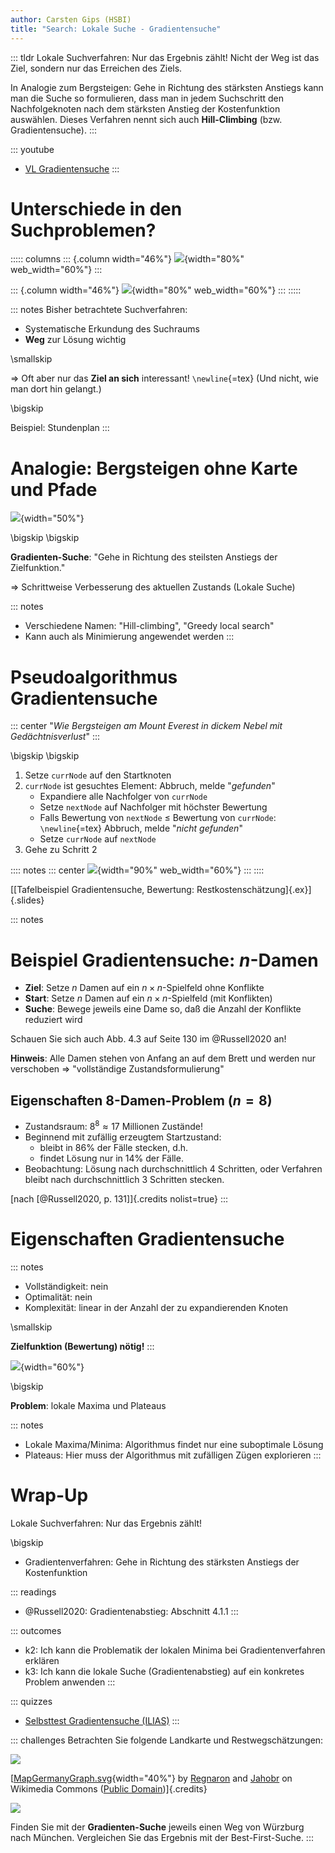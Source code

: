 ```yaml
---
author: Carsten Gips (HSBI)
title: "Search: Lokale Suche - Gradientensuche"
---
```


::: tldr
Lokale Suchverfahren: Nur das Ergebnis zählt! Nicht der Weg ist das Ziel, sondern
nur das Erreichen des Ziels.

In Analogie zum Bergsteigen: Gehe in Richtung des stärksten Anstiegs kann man die
Suche so formulieren, dass man in jedem Suchschritt den Nachfolgeknoten nach dem
stärksten Anstieg der Kostenfunktion auswählen. Dieses Verfahren nennt sich auch
**Hill-Climbing** (bzw. Gradientensuche).
:::

::: youtube
-   [VL Gradientensuche](https://youtu.be/TcTF9xdW3WU)
:::

# Unterschiede in den Suchproblemen?

::::: columns
::: {.column width="46%"}
![](images/graph.png){width="80%" web_width="60%"}
:::

::: {.column width="46%"}
![](images/screenshot_stundenplan.png){width="80%" web_width="60%"}
:::
:::::

::: notes
Bisher betrachtete Suchverfahren:

-   Systematische Erkundung des Suchraums
-   **Weg** zur Lösung wichtig

\smallskip

=\> Oft aber nur das **Ziel an sich** interessant! `\newline`{=tex} (Und nicht, wie
man dort hin gelangt.)

\bigskip

Beispiel: Stundenplan
:::

# Analogie: Bergsteigen ohne Karte und Pfade

![](images/hill-climbing.png){width="50%"}

\bigskip
\bigskip

**Gradienten-Suche**: "Gehe in Richtung des steilsten Anstiegs der Zielfunktion."

=\> Schrittweise Verbesserung des aktuellen Zustands (Lokale Suche)

::: notes
-   Verschiedene Namen: "Hill-climbing", "Greedy local search"
-   Kann auch als Minimierung angewendet werden
:::

# Pseudoalgorithmus Gradientensuche

::: center
"*Wie Bergsteigen am Mount Everest in dickem Nebel mit Gedächtnisverlust*"
:::

\bigskip
\bigskip

1.  Setze `currNode` auf den Startknoten
2.  `currNode` ist gesuchtes Element: Abbruch, melde "*gefunden*"
    -   Expandiere alle Nachfolger von `currNode`
    -   Setze `nextNode` auf Nachfolger mit höchster Bewertung
    -   Falls Bewertung von `nextNode` $\leq$ Bewertung von `currNode`:
        `\newline`{=tex} Abbruch, melde "*nicht gefunden*"
    -   Setze `currNode` auf `nextNode`
3.  Gehe zu Schritt 2

:::: notes
::: center
![](images/tafelbeispiel.png){width="90%" web_width="60%"}
:::
::::

[[Tafelbeispiel Gradientensuche, Bewertung: Restkostenschätzung]{.ex}]{.slides}

::: notes
# Beispiel Gradientensuche: $n$-Damen

-   **Ziel**: Setze $n$ Damen auf ein $n \times n$-Spielfeld ohne Konflikte
-   **Start**: Setze $n$ Damen auf ein $n \times n$-Spielfeld (mit Konflikten)
-   **Suche**: Bewege jeweils eine Dame so, daß die Anzahl der Konflikte reduziert
    wird

Schauen Sie sich auch Abb. 4.3 auf Seite 130 im @Russell2020 an!

**Hinweis**: Alle Damen stehen von Anfang an auf dem Brett und werden nur verschoben
=\> "vollständige Zustandsformulierung"

## Eigenschaften 8-Damen-Problem ($n=8$)

-   Zustandsraum: $8^8 \approx 17$ Millionen Zustände!
-   Beginnend mit zufällig erzeugtem Startzustand:
    -   bleibt in 86% der Fälle stecken, d.h.
    -   findet Lösung nur in 14% der Fälle.
-   Beobachtung: Lösung nach durchschnittlich 4 Schritten, oder Verfahren bleibt
    nach durchschnittlich 3 Schritten stecken.

[nach [@Russell2020, p. 131]]{.credits nolist=true}
:::

# Eigenschaften Gradientensuche

::: notes
-   Vollständigkeit: nein
-   Optimalität: nein
-   Komplexität: linear in der Anzahl der zu expandierenden Knoten

\smallskip

**Zielfunktion (Bewertung) nötig!**
:::

![](images/hill-climbing.png){width="60%"}

\bigskip

**Problem**: lokale Maxima und Plateaus

::: notes
-   Lokale Maxima/Minima: Algorithmus findet nur eine suboptimale Lösung
-   Plateaus: Hier muss der Algorithmus mit zufälligen Zügen explorieren
:::

# Wrap-Up

Lokale Suchverfahren: Nur das Ergebnis zählt!

\bigskip

-   Gradientenverfahren: Gehe in Richtung des stärksten Anstiegs der Kostenfunktion

::: readings
-   @Russell2020: Gradientenabstieg: Abschnitt 4.1.1
:::

::: outcomes
-   k2: Ich kann die Problematik der lokalen Minima bei Gradientenverfahren erklären
-   k3: Ich kann die lokale Suche (Gradientenabstieg) auf ein konkretes Problem
    anwenden
:::

::: quizzes
-   [Selbsttest Gradientensuche
    (ILIAS)](https://www.hsbi.de/elearning/goto.php?target=tst_1106601&client_id=FH-Bielefeld)
:::

::: challenges
Betrachten Sie folgende Landkarte und Restwegschätzungen:

![](https://upload.wikimedia.org/wikipedia/commons/thumb/a/ad/MapGermanyGraph.svg/476px-MapGermanyGraph.svg.png)

[[MapGermanyGraph.svg](https://commons.wikimedia.org/wiki/File:MapGermanyGraph.svg){width="40%"}
by [Regnaron](https://de.wikipedia.org/wiki/Benutzer:Regnaron) and
[Jahobr](https://commons.wikimedia.org/wiki/User:Jahobr) on Wikimedia Commons
([Public Domain](https://en.wikipedia.org/wiki/en:public_domain))]{.credits}

![](https://github.com/Artificial-Intelligence-HSBI-TDU/KI-Vorlesung/blob/master/lecture/searching/images/challenge.png?raw=true)

Finden Sie mit der **Gradienten-Suche** jeweils einen Weg von Würzburg nach München.
Vergleichen Sie das Ergebnis mit der Best-First-Suche.
:::
